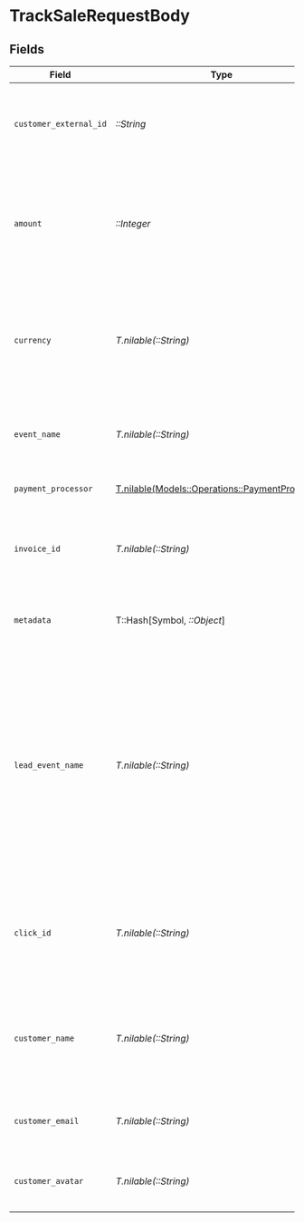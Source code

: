 # TrackSaleRequestBody


## Fields

| Field                                                                                                                                                                                                                                                                                                                                                                | Type                                                                                                                                                                                                                                                                                                                                                                 | Required                                                                                                                                                                                                                                                                                                                                                             | Description                                                                                                                                                                                                                                                                                                                                                          | Example                                                                                                                                                                                                                                                                                                                                                              |
| -------------------------------------------------------------------------------------------------------------------------------------------------------------------------------------------------------------------------------------------------------------------------------------------------------------------------------------------------------------------- | -------------------------------------------------------------------------------------------------------------------------------------------------------------------------------------------------------------------------------------------------------------------------------------------------------------------------------------------------------------------- | -------------------------------------------------------------------------------------------------------------------------------------------------------------------------------------------------------------------------------------------------------------------------------------------------------------------------------------------------------------------- | -------------------------------------------------------------------------------------------------------------------------------------------------------------------------------------------------------------------------------------------------------------------------------------------------------------------------------------------------------------------- | -------------------------------------------------------------------------------------------------------------------------------------------------------------------------------------------------------------------------------------------------------------------------------------------------------------------------------------------------------------------- |
| `customer_external_id`                                                                                                                                                                                                                                                                                                                                               | *::String*                                                                                                                                                                                                                                                                                                                                                           | :heavy_check_mark:                                                                                                                                                                                                                                                                                                                                                   | The unique ID of the customer in your system. Will be used to identify and attribute all future events to this customer.                                                                                                                                                                                                                                             |                                                                                                                                                                                                                                                                                                                                                                      |
| `amount`                                                                                                                                                                                                                                                                                                                                                             | *::Integer*                                                                                                                                                                                                                                                                                                                                                          | :heavy_check_mark:                                                                                                                                                                                                                                                                                                                                                   | The amount of the sale in cents (for all two-decimal currencies). If the sale is in a zero-decimal currency, pass the full integer value (e.g. `1437` JPY). Learn more: https://d.to/currency                                                                                                                                                                        |                                                                                                                                                                                                                                                                                                                                                                      |
| `currency`                                                                                                                                                                                                                                                                                                                                                           | *T.nilable(::String)*                                                                                                                                                                                                                                                                                                                                                | :heavy_minus_sign:                                                                                                                                                                                                                                                                                                                                                   | The currency of the sale. Accepts ISO 4217 currency codes. Sales will be automatically converted and stored as USD at the latest exchange rates. Learn more: https://d.to/currency                                                                                                                                                                                   |                                                                                                                                                                                                                                                                                                                                                                      |
| `event_name`                                                                                                                                                                                                                                                                                                                                                         | *T.nilable(::String)*                                                                                                                                                                                                                                                                                                                                                | :heavy_minus_sign:                                                                                                                                                                                                                                                                                                                                                   | The name of the sale event. Recommended format: `Invoice paid` or `Subscription created`.                                                                                                                                                                                                                                                                            | Invoice paid                                                                                                                                                                                                                                                                                                                                                         |
| `payment_processor`                                                                                                                                                                                                                                                                                                                                                  | [T.nilable(Models::Operations::PaymentProcessor)](../../models/operations/paymentprocessor.md)                                                                                                                                                                                                                                                                       | :heavy_minus_sign:                                                                                                                                                                                                                                                                                                                                                   | The payment processor via which the sale was made.                                                                                                                                                                                                                                                                                                                   |                                                                                                                                                                                                                                                                                                                                                                      |
| `invoice_id`                                                                                                                                                                                                                                                                                                                                                         | *T.nilable(::String)*                                                                                                                                                                                                                                                                                                                                                | :heavy_minus_sign:                                                                                                                                                                                                                                                                                                                                                   | The invoice ID of the sale. Can be used as a idempotency key – only one sale event can be recorded for a given invoice ID.                                                                                                                                                                                                                                           |                                                                                                                                                                                                                                                                                                                                                                      |
| `metadata`                                                                                                                                                                                                                                                                                                                                                           | T::Hash[Symbol, *::Object*]                                                                                                                                                                                                                                                                                                                                          | :heavy_minus_sign:                                                                                                                                                                                                                                                                                                                                                   | Additional metadata to be stored with the sale event. Max 10,000 characters when stringified.                                                                                                                                                                                                                                                                        |                                                                                                                                                                                                                                                                                                                                                                      |
| `lead_event_name`                                                                                                                                                                                                                                                                                                                                                    | *T.nilable(::String)*                                                                                                                                                                                                                                                                                                                                                | :heavy_minus_sign:                                                                                                                                                                                                                                                                                                                                                   | The name of the lead event that occurred before the sale (case-sensitive). This is used to associate the sale event with a particular lead event (instead of the latest lead event for a link-customer combination, which is the default behavior). For sale tracking without a pre-existing lead event, this field can also be used to specify the lead event name. | Cloned template 1481267                                                                                                                                                                                                                                                                                                                                              |
| `click_id`                                                                                                                                                                                                                                                                                                                                                           | *T.nilable(::String)*                                                                                                                                                                                                                                                                                                                                                | :heavy_minus_sign:                                                                                                                                                                                                                                                                                                                                                   | [For sale tracking without a pre-existing lead event]: The unique ID of the click that the sale conversion event is attributed to. You can read this value from `dub_id` cookie.                                                                                                                                                                                     |                                                                                                                                                                                                                                                                                                                                                                      |
| `customer_name`                                                                                                                                                                                                                                                                                                                                                      | *T.nilable(::String)*                                                                                                                                                                                                                                                                                                                                                | :heavy_minus_sign:                                                                                                                                                                                                                                                                                                                                                   | [For sale tracking without a pre-existing lead event]: The name of the customer. If not passed, a random name will be generated (e.g. “Big Red Caribou”).                                                                                                                                                                                                            |                                                                                                                                                                                                                                                                                                                                                                      |
| `customer_email`                                                                                                                                                                                                                                                                                                                                                     | *T.nilable(::String)*                                                                                                                                                                                                                                                                                                                                                | :heavy_minus_sign:                                                                                                                                                                                                                                                                                                                                                   | [For sale tracking without a pre-existing lead event]: The email address of the customer.                                                                                                                                                                                                                                                                            |                                                                                                                                                                                                                                                                                                                                                                      |
| `customer_avatar`                                                                                                                                                                                                                                                                                                                                                    | *T.nilable(::String)*                                                                                                                                                                                                                                                                                                                                                | :heavy_minus_sign:                                                                                                                                                                                                                                                                                                                                                   | [For sale tracking without a pre-existing lead event]: The avatar URL of the customer.                                                                                                                                                                                                                                                                               |                                                                                                                                                                                                                                                                                                                                                                      |